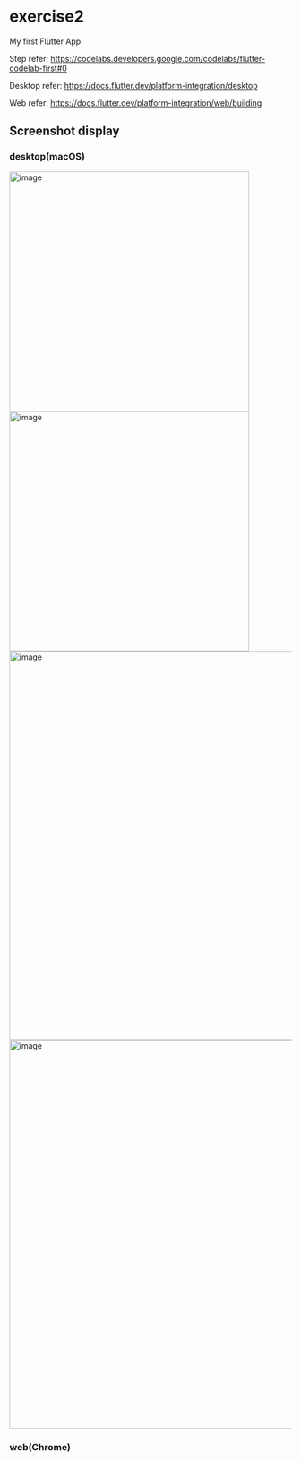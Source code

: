 # exercise2

My first Flutter App.

Step refer: https://codelabs.developers.google.com/codelabs/flutter-codelab-first#0

Desktop refer: https://docs.flutter.dev/platform-integration/desktop

Web refer: https://docs.flutter.dev/platform-integration/web/building

## Screenshot display

### desktop(macOS)
<img width="428" alt="image" src="https://github.com/lydiavitani1994/INFO6350_002138509_YumengHuang/assets/113256029/c2be4461-c415-4538-9ccc-96e1f2af7739">
<img width="428" alt="image" src="https://github.com/lydiavitani1994/INFO6350_002138509_YumengHuang/assets/113256029/805e36e5-022c-4c1e-9705-bef6b925d9f9">

<img width="694" alt="image" src="https://github.com/lydiavitani1994/INFO6350_002138509_YumengHuang/assets/113256029/b1176d9f-d8f1-418c-9888-0d4b69fa9e17">
<img width="694" alt="image" src="https://github.com/lydiavitani1994/INFO6350_002138509_YumengHuang/assets/113256029/05fd7acb-9cdc-4da1-8b82-e3428217403d">


### web(Chrome)
